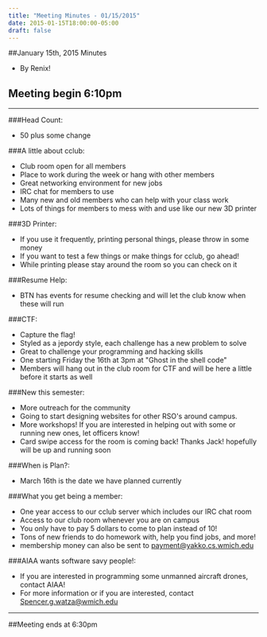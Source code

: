 ```yaml
---
title: "Meeting Minutes - 01/15/2015"
date: 2015-01-15T18:00:00-05:00
draft: false
---
```


##January 15th, 2015 Minutes
* By Renix!

## Meeting begin 6:10pm

 - - -

###Head Count: 
* 50 plus some change

###A little about cclub:
* Club room open for all members
* Place to work during the week or hang with other members
* Great networking environment for new jobs
* IRC chat for members to use
* Many new and old members who can help with your class work
* Lots of things for members to mess with and use like our new 3D printer

###3D Printer:
* If you use it frequently, printing personal things, please throw in some money
* If you want to test a few things or make things for cclub, go ahead!
* While printing please stay around the room so you can check on it

###Resume Help:
* BTN has events for resume checking and will let the club know when these will run

###CTF:
* Capture the flag! 
* Styled as a jepordy style, each challenge has a new problem to solve
* Great to challenge your programming and hacking skills
* One starting Friday the 16th at 3pm at "Ghost in the shell code"
* Members will hang out in the club room for CTF and will be here a little before it starts as well

###New this semester:
* More outreach for the community 
* Going to start designing websites for other RSO's around campus.
* More workshops! If you are interested in helping out with some or running new ones, let officers know!
* Card swipe access for the room is coming back! Thanks Jack! hopefully will be up and running soon  

###When is Plan?:
* March 16th is the date we have planned currently

###What you get being a member:
* One year access to our cclub server which includes our IRC chat room
* Access to our club room whenever you are on campus
* You only have to pay 5 dollars to come to plan instead of 10!
* Tons of new friends to do homework with, help you find jobs, and more!
* membership money can also be sent to payment@yakko.cs.wmich.edu 

###AIAA wants software savy people!:
* If you are interested in programming some unmanned aircraft drones, contact AIAA!
* For more information or if you are interested, contact Spencer.g.watza@wmich.edu 

- - - 

##Meeting ends at 6:30pm
